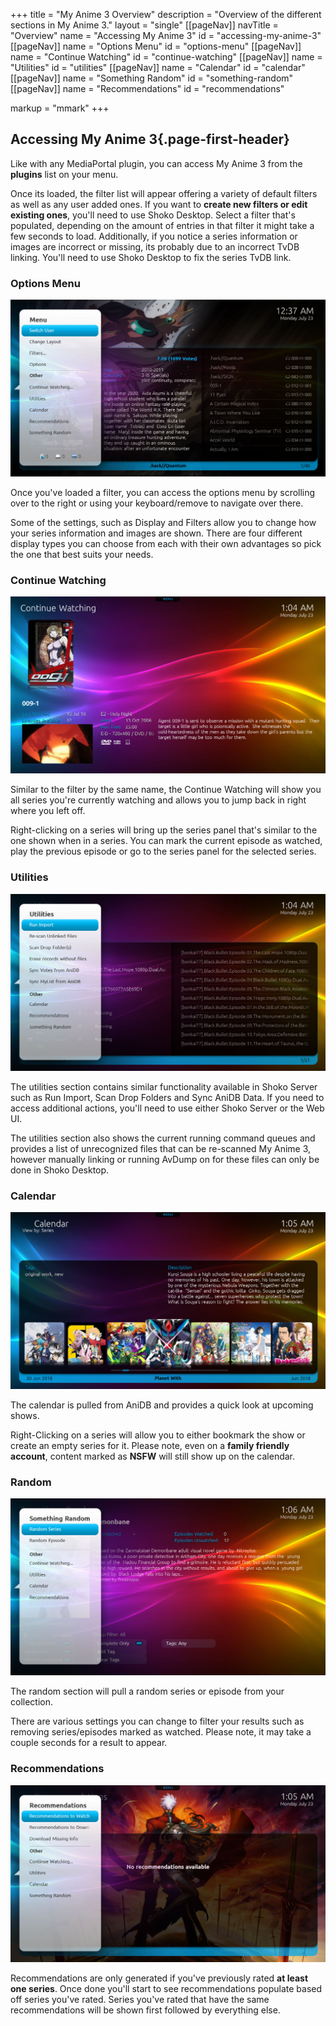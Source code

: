+++
title = "My Anime 3 Overview"
description = "Overview of the different sections in My Anime 3."
layout = "single"
[[pageNav]]
navTitle = "Overview"
name = "Accessing My Anime 3"
id = "accessing-my-anime-3"
[[pageNav]]
name = "Options Menu"
id = "options-menu"
[[pageNav]]
name = "Continue Watching"
id = "continue-watching"
[[pageNav]]
name = "Utilities"
id = "utilities"
[[pageNav]]
name = "Calendar"
id = "calendar"
[[pageNav]]
name = "Something Random"
id = "something-random"
[[pageNav]]
name = "Recommendations"
id = "recommendations"

markup = "mmark"
+++

## Accessing My Anime 3{.page-first-header}

Like with any MediaPortal plugin, you can access My Anime 3 from the **plugins** list on your menu.

Once its loaded, the filter list will appear offering a variety of default filters as well as any user added ones. If you want to **create new filters or edit existing ones**, you'll need to use Shoko Desktop. Select a filter that's populated, depending on the amount of entries in that filter it might take a few seconds to load. Additionally, if you notice a series information or images are incorrect or missing, its probably due to an incorrect TvDB linking. You'll need to use Shoko Desktop to fix the series TvDB link.

### Options Menu

![My Anime 3 - Options](/assets/images/my-anime-3/My-Anime-3-Options.jpg)

Once you've loaded a filter, you can access the options menu by scrolling over to the right or using your keyboard/remove to navigate over there.

Some of the settings, such as Display and Filters allow you to change how your series information and images are shown. There are four different display types you can choose from each with their own advantages so pick the one that best suits your needs.

### Continue Watching

![My Anime 3 - Continue-Watching](/assets/images/my-anime-3/My-Anime-3-Continue-Watching.jpg)

Similar to the filter by the same name, the Continue Watching will show you all series you're currently watching and allows you to jump back in right where you left off.

Right-clicking on a series will bring up the series panel that's similar to the one shown when in a series. You can mark the current episode as watched, play the previous episode or go to the series panel for the selected series.

### Utilities

![My Anime 3 - Utilities](/assets/images/my-anime-3/My-Anime-3-Utilities.jpg)

The utilities section contains similar functionality available in Shoko Server such as Run Import, Scan Drop Folders and Sync AniDB Data. If you need to access additional actions, you'll need to use either Shoko Server or the Web UI.

The utilities section also shows the current running command queues and provides a list of unrecognized files that can be re-scanned My Anime 3, however manually linking or running AvDump on for these files can only be done in Shoko Desktop.

### Calendar

![My Anime 3 - Calendar](/assets/images/my-anime-3/My-Anime-3-Calendar.jpg)

The calendar is pulled from AniDB and provides a quick look at upcoming shows.

Right-Clicking on a series will allow you to either bookmark the show or create an empty series for it. Please note, even on a **family friendly account**, content marked as **NSFW** will still show up on the calendar.

### Random

![My Anime 3 - Random](/assets/images/my-anime-3/My-Anime-3-Random.jpg)

The random section will pull a random series or episode from your collection.

There are various settings you can change to filter your results such as removing series/episodes marked as watched. Please note, it may take a couple seconds for a result to appear.

### Recommendations

![My Anime 3 - Recommendations](/assets/images/my-anime-3/My-Anime-3-Recommendations.jpg)

Recommendations are only generated if you've previously rated **at least one series**. Once done you'll start to see recommendations populate based off series you've rated. Series you've rated that have the same recommendations will be shown first followed by everything else.
